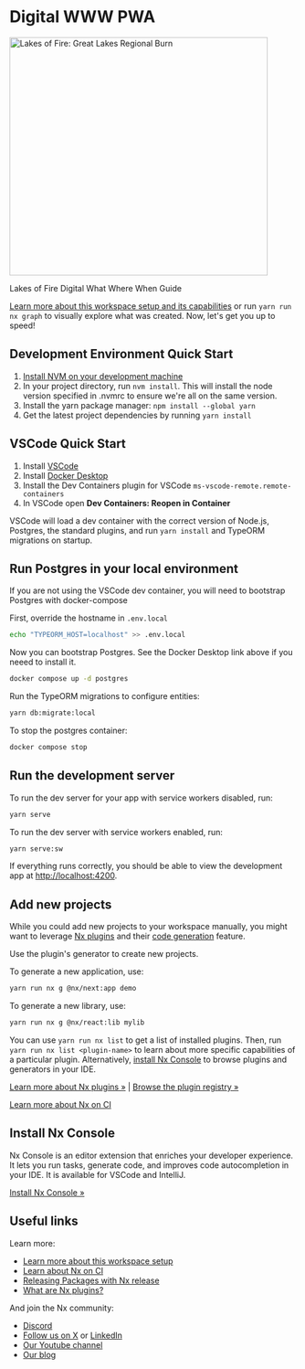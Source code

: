# Digital WWW PWA

<a href="https://lakesoffire.org/" target="_blank" rel="noreferrer"><img alt="Lakes of Fire: Great Lakes Regional Burn" src="https://lakesoffire.org/wp-content/uploads/2024/01/LoF_Logo.png" width="452" height="417"></a>

Lakes of Fire Digital What Where When Guide

[Learn more about this workspace setup and its capabilities](https://nx.dev/nx-api/next?utm_source=nx_project&utm_medium=readme&utm_campaign=nx_projects) or run `yarn run nx graph` to visually explore what was created. Now, let's get you up to speed!

## Development Environment Quick Start

1. [Install NVM on your development machine](https://github.com/nvm-sh/nvm?tab=readme-ov-file#install--update-script)
2. In your project directory, run `nvm install`. This will install the node version specified in .nvmrc to ensure we're all on the same version.
3. Install the yarn package manager: `npm install --global yarn`
4. Get the latest project dependencies by running `yarn install`

## VSCode Quick Start

1. Install [VSCode](https://code.visualstudio.com/Download)
2. Install [Docker Desktop](https://www.docker.com/get-started/)
3. Install the Dev Containers plugin for VSCode `ms-vscode-remote.remote-containers`
4. In VSCode open **Dev Containers: Reopen in Container**

VSCode will load a dev container with the correct version of Node.js, Postgres, the standard plugins, and run `yarn install` and TypeORM migrations on startup.

## Run Postgres in your local environment

If you are not using the VSCode dev container, you will need to bootstrap Postgres with docker-compose

First, override the hostname in `.env.local`

```sh
echo "TYPEORM_HOST=localhost" >> .env.local
```

Now you can bootstrap Postgres. See the Docker Desktop link above if you neeed to install it.

```sh
docker compose up -d postgres
```

Run the TypeORM migrations to configure entities:

```sh
yarn db:migrate:local
```

To stop the postgres container:

```sh
docker compose stop
```

## Run the development server

To run the dev server for your app with service workers disabled, run:

```sh
yarn serve
```

To run the dev server with service workers enabled, run:

```sh
yarn serve:sw
```

If everything runs correctly, you should be able to view the development app at [http://localhost:4200](http://localhost:4200).

## Add new projects

While you could add new projects to your workspace manually, you might want to leverage [Nx plugins](https://nx.dev/concepts/nx-plugins?utm_source=nx_project&utm_medium=readme&utm_campaign=nx_projects) and their [code generation](https://nx.dev/features/generate-code?utm_source=nx_project&utm_medium=readme&utm_campaign=nx_projects) feature.

Use the plugin's generator to create new projects.

To generate a new application, use:

```sh
yarn run nx g @nx/next:app demo
```

To generate a new library, use:

```sh
yarn run nx g @nx/react:lib mylib
```

You can use `yarn run nx list` to get a list of installed plugins. Then, run `yarn run nx list <plugin-name>` to learn about more specific capabilities of a particular plugin. Alternatively, [install Nx Console](https://nx.dev/getting-started/editor-setup?utm_source=nx_project&utm_medium=readme&utm_campaign=nx_projects) to browse plugins and generators in your IDE.

[Learn more about Nx plugins &raquo;](https://nx.dev/concepts/nx-plugins?utm_source=nx_project&utm_medium=readme&utm_campaign=nx_projects) | [Browse the plugin registry &raquo;](https://nx.dev/plugin-registry?utm_source=nx_project&utm_medium=readme&utm_campaign=nx_projects)

[Learn more about Nx on CI](https://nx.dev/ci/intro/ci-with-nx#ready-get-started-with-your-provider?utm_source=nx_project&utm_medium=readme&utm_campaign=nx_projects)

## Install Nx Console

Nx Console is an editor extension that enriches your developer experience. It lets you run tasks, generate code, and improves code autocompletion in your IDE. It is available for VSCode and IntelliJ.

[Install Nx Console &raquo;](https://nx.dev/getting-started/editor-setup?utm_source=nx_project&utm_medium=readme&utm_campaign=nx_projects)

## Useful links

Learn more:

- [Learn more about this workspace setup](https://nx.dev/nx-api/next?utm_source=nx_project&utm_medium=readme&utm_campaign=nx_projects)
- [Learn about Nx on CI](https://nx.dev/ci/intro/ci-with-nx?utm_source=nx_project&utm_medium=readme&utm_campaign=nx_projects)
- [Releasing Packages with Nx release](https://nx.dev/features/manage-releases?utm_source=nx_project&utm_medium=readme&utm_campaign=nx_projects)
- [What are Nx plugins?](https://nx.dev/concepts/nx-plugins?utm_source=nx_project&utm_medium=readme&utm_campaign=nx_projects)

And join the Nx community:

- [Discord](https://go.nx.dev/community)
- [Follow us on X](https://twitter.com/nxdevtools) or [LinkedIn](https://www.linkedin.com/company/nrwl)
- [Our Youtube channel](https://www.youtube.com/@nxdevtools)
- [Our blog](https://nx.dev/blog?utm_source=nx_project&utm_medium=readme&utm_campaign=nx_projects)

